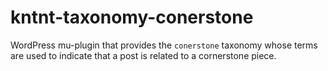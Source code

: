 # kntnt-taxonomy-conerstone
WordPress mu-plugin that provides the `conerstone` taxonomy whose terms are used to indicate that a post is related to a cornerstone piece.
